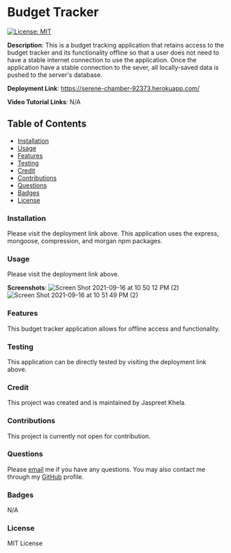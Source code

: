 # Budget Tracker
[![License: MIT](https://img.shields.io/badge/License-MIT-yellow.svg)](https://opensource.org/licenses/MIT)

**Description**: This is a budget tracking application that retains access to the budget tracker and its functionality offline so that a user does not need to have a stable internet connection to use the application. Once the application have a stable connection to the sever, all locally-saved data is pushed to the server's database.

**Deployment Link**: https://serene-chamber-92373.herokuapp.com/

**Video Tutorial Links**: N/A

## Table of Contents
* [Installation](#installation)
* [Usage](#usage)
* [Features](#features)
* [Testing](#testing)
* [Credit](#credit)
* [Contributions](#contributions)
* [Questions](#questions)
* [Badges](#badges)
* [License](#license)

### Installation
Please visit the deployment link above. This application uses the express, mongoose, compression, and morgan npm packages.

### Usage
Please visit the deployment link above.

**Screenshots**:
![Screen Shot 2021-09-16 at 10 50 12 PM (2)](https://user-images.githubusercontent.com/80941606/133716946-85786d4d-552a-45a3-a27b-1c912cd7f742.png)
![Screen Shot 2021-09-16 at 10 51 49 PM (2)](https://user-images.githubusercontent.com/80941606/133716953-c61fbeff-de8b-41ad-bff7-f446f17cc702.png)

### Features
This budget tracker application allows for offline access and functionality.

### Testing
This application can be directly tested by visiting the deployment link above.

### Credit
This project was created and is maintained by Jaspreet Khela.

### Contributions
This project is currently not open for contribution.

### Questions
Please [email](jaspreet.khela@gmail.com) me if you have any questions.
You may also contact me through my [GitHub](https://github.com/JaspreetKhela) profile. 

### Badges
N/A

### License
MIT License
